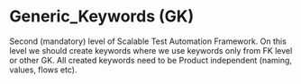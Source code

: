 # Generic_Keywords (GK)
Second (mandatory) level of Scalable Test Automation Framework. 
On this level we should create keywords where we use keywords only from FK level or other GK.
All created keywords need to be Product independent (naming, values, flows etc).